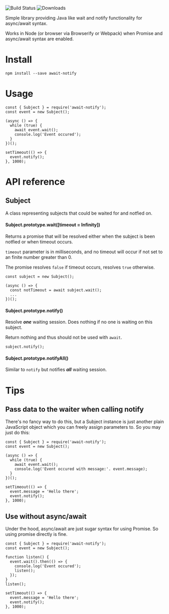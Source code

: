 ![Build Status](https://api.travis-ci.org/davidaq/node-await-notify.svg)
![Downloads](https://img.shields.io/npm/dm/await-notify.svg)

Simple library providing Java like wait and notify functionality for async/await syntax.

Works in Node (or browser via Browserify or Webpack) when Promise and async/await syntax are enabled.

Install
=======

    npm install --save await-notify

Usage
=====

    const { Subject } = require('await-notify');
    const event = new Subject();

    (async () => {
      while (true) {
        await event.wait();
        console.log('Event occured');
      }
    })();

    setTimeout(() => {
      event.notify();
    }, 1000);

API reference
=============

Subject
-------

A class representing subjects that could be waited for and notfied on.

#### Subject.prototype.wait([timeout = Infinity])

Returns a promise that will be resolved either when the subject is been notfied or when timeout occurs.

`timeout` parameter is in milliseconds, and no timeout will occur if not set to an finite number greater than 0.

The promise resolves `false` if timeout occurs, resolves `true` otherwise.

    const subject = new Subject();

    (async () => {
      const notTimeout = await subject.wait();
      ...
    })();

#### Subject.prototype.notify()

Resolve ***one*** waiting session. Does nothing if no one is waiting on this subject.

Return nothing and thus should not be used with `await`.

    subject.notify();

#### Subject.prototype.notifyAll()

Similar to `notify` but notifies ***all*** waiting session.

Tips
====

Pass data to the waiter when calling notify
-------------------------------------------

There's no fancy way to do this, but a Subject instance is just another plain JavaScript object which you
can freely assign parameters to. So you may just do this:

    const { Subject } = require('await-notify');
    const event = new Subject();

    (async () => {
      while (true) {
        await event.wait();
        console.log('Event occured with message:'. event.message);
      }
    })();

    setTimeout(() => {
      event.message = 'Hello there';
      event.notify();
    }, 1000);

Use without async/await
-----------------------

Under the hood, async/await are just sugar syntax for using Promise. So using promise directly is fine.


    const { Subject } = require('await-notify');
    const event = new Subject();

    function listen() {
      event.wait().then(() => {
        console.log('Event occured');
        listen();
      });
    }
    listen();

    setTimeout(() => {
      event.message = 'Hello there';
      event.notify();
    }, 1000);

